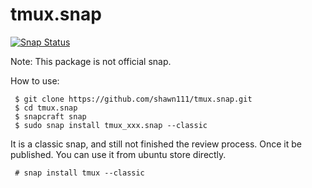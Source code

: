 # tmux.snap

[![Snap Status](https://build.snapcraft.io/badge/shawn111/tmux.snap.svg)](https://build.snapcraft.io/user/shawn111/tmux.snap)

Note: This package is not official snap.

How to use:
```
 $ git clone https://github.com/shawn111/tmux.snap.git
 $ cd tmux.snap
 $ snapcraft snap
 $ sudo snap install tmux_xxx.snap --classic
```

It is a classic snap, and still not finished the review process.
Once it be published.
You can use it from ubuntu store directly.

```
 # snap install tmux --classic
```
